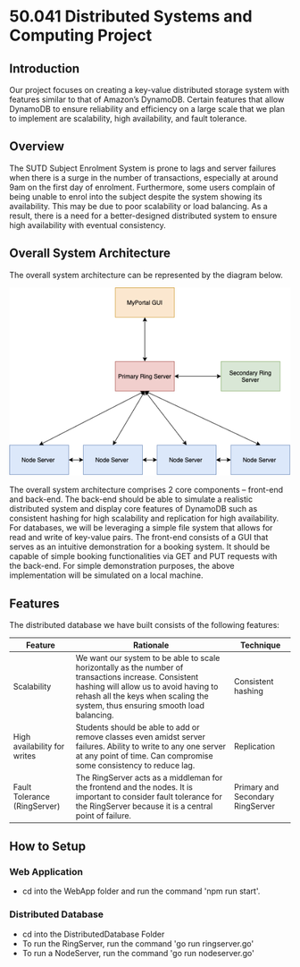# 50.041 Distributed Systems and Computing Project

## Introduction
Our project focuses on creating a key-value distributed storage system with features similar to that of Amazon’s DynamoDB. Certain features that allow DynamoDB to ensure reliability and efficiency on a large scale that we plan to implement are scalability, high availability, and fault tolerance.

## Overview
The SUTD Subject Enrolment System is prone to lags and server failures when there is a surge in the number of transactions, especially at around 9am on the first day of enrolment. Furthermore, some users complain of being unable to enrol into the subject despite the system showing its availability. This may be due to poor scalability or load balancing. As a result, there is a need for a better-designed distributed system to ensure high availability with eventual consistency.

## Overall System Architecture
The overall system architecture can be represented by the diagram below.
<p align="center">
<img src="./pictures/architecture.png" />
</p>
The overall system architecture comprises 2 core components – front-end and back-end. The back-end should be able to simulate a realistic distributed system and display core features of DynamoDB such as consistent hashing for high scalability and replication for high availability. For databases, we will be leveraging a simple file system that allows for read and write of key-value pairs. The front-end consists of a GUI that serves as an intuitive demonstration for a booking system. It should be capable of simple booking functionalities via GET and PUT requests with the back-end. For simple demonstration purposes, the above implementation will be simulated on a local machine.

## Features
The distributed database we have built consists of the following features: 

| Feature                      | Rationale                                                                                                                                                                                                                         | Technique                        |
|------------------------------|-----------------------------------------------------------------------------------------------------------------------------------------------------------------------------------------------------------------------------------|----------------------------------|
| Scalability                  | We want our system to be able to scale horizontally as the number of transactions increase. Consistent hashing will allow us to avoid having to rehash all the keys when scaling the system, thus ensuring smooth load balancing. | Consistent hashing               |
| High availability for writes | Students should be able to add or remove classes even amidst server failures. Ability to write to any one server at any point of time. Can compromise some consistency to reduce lag.                                             | Replication                      |
| Fault Tolerance (RingServer) | The RingServer acts as a middleman for the frontend and the nodes. It is important to consider fault tolerance for the RingServer because it is a central point of failure.                                                       | Primary and Secondary RingServer |

## How to Setup
### Web Application
* cd into the WebApp folder and run the command 'npm run start'.

### Distributed Database
* cd into the DistributedDatabase Folder
* To run the RingServer, run the command 'go run ringserver.go'
* To run a NodeServer, run the command 'go run nodeserver.go'
